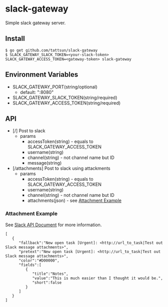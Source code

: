 # slack-gateway

Simple slack gateway server.

## Install

```
$ go get github.com/tattsun/slack-gateway
$ SLACK_GATEWAY_SLACK_TOKEN=<your-slack-token> SLACK_GATEWAY_ACCESS_TOKEN=<gateway-token> slack-gateway
```

## Environment Variables

- SLACK_GATEWAY_PORT(string/optional)
  - default: ":8080"
- SLACK_GATEWAY_SLACK_TOKEN(string/required)
- SLACK_GATEWAY_ACCESS_TOKEN(string/required)

## API

- [/] Post to slack
	- params
		- accessToken(string) - equals to SLACK_GATEWAY_ACCESS_TOKEN
		- username(string)
		- channel(string) - not channel name but ID
		- message(string)
- [/attachments] Post to slack using attackments
    - params
        - accessToken(string) - equals to SLACK_GATEWAY_ACCESS_TOKEN
        - username(string)
        - channel(string) - not channel name but ID
        - attachments(json) - see [Attachment Example](#attachmentex)

### <a name="attachmentex"></a>Attachment Example

See [Slack API Document](https://api.slack.com/docs/attachments) for more information.

```
[
   {
      "fallback":"New open task [Urgent]: <http://url_to_task|Test out Slack message attachments>",
      "pretext":"New open task [Urgent]: <http://url_to_task|Test out Slack message attachments>",
      "color":"#D00000",
      "fields":[
         {
            "title":"Notes",
            "value":"This is much easier than I thought it would be.",
            "short":false
         }
      ]
   }
]
```
